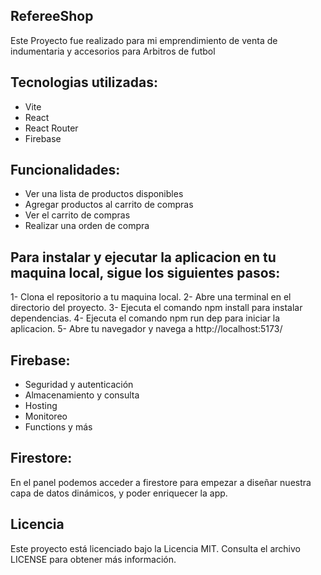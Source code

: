 ## RefereeShop
Este Proyecto fue realizado para mi emprendimiento de venta de indumentaria y accesorios para Arbitros de futbol
## Tecnologias utilizadas:
- Vite
- React
- React Router
- Firebase

## Funcionalidades:
- Ver una lista de productos disponibles 
- Agregar productos al carrito de compras
- Ver el carrito de compras
- Realizar una orden de compra

## Para instalar y ejecutar la aplicacion en tu maquina local, sigue los siguientes pasos:
1- Clona el repositorio a tu maquina local.
2- Abre una terminal en el directorio del proyecto.
3- Ejecuta el comando npm install para instalar dependencias.
4- Ejecuta el comando npm run dep para iniciar la aplicacion.
5- Abre tu navegador y navega a http://localhost:5173/

## Firebase:
- Seguridad y autenticación
- Almacenamiento y consulta
- Hosting
- Monitoreo
- Functions y más

## Firestore:
En el panel podemos acceder a firestore para empezar a diseñar nuestra capa de datos dinámicos, y poder enriquecer la app.

## Licencia
Este proyecto está licenciado bajo la Licencia MIT. Consulta el archivo LICENSE para obtener más información.
